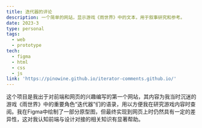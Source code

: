 ```yaml
---
title: 迭代器的评论
description: 一个简单的网站，显示游戏《雨世界》中的文本，用于叙事研究和参考。
date: 2023-3
type: personal
tags:
  - web
  - prototype
tech:
  - figma
  - html
  - css
  - js
link: 'https://pinowine.github.io/iterator-comments.github.io/'
---
```


这个项目是我出于对前端和网页的兴趣编写的第一个网站，其内容为我当时沉迷的游戏《雨世界》中的重要角色“迭代器”们的语录，用以方便我在研究游戏内容时查阅。我在Figma中绘制了一部分原型图，但最终实现到网页上时仍然具有一定的差异性，这对我认知前端与设计对接的相关知识有显著帮助。
